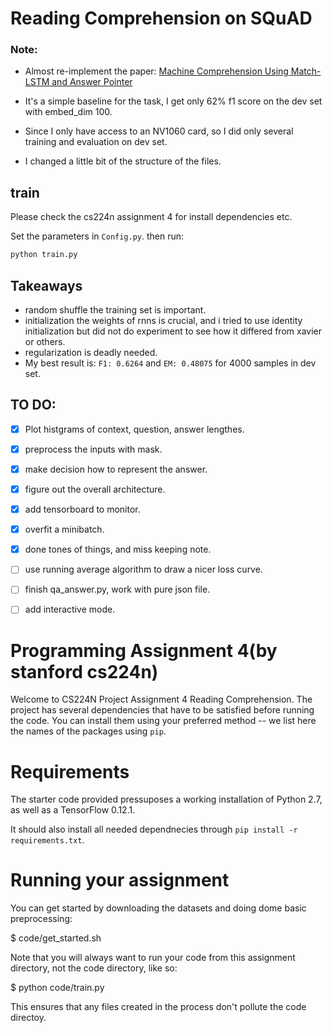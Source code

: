 # Reading Comprehension on SQuAD

### Note:

* Almost re-implement the paper: [Machine Comprehension Using Match-LSTM and Answer Pointer](https://arxiv.org/abs/1608.07905)

* It's a simple baseline for the task, I get only 62% f1 score on the dev set with embed_dim 100.
* Since I only have access to an NV1060 card, so I did only several training and evaluation on dev set.
* I changed a little bit of the structure of the files.

## train
Please check the cs224n assignment 4 for install dependencies etc.

Set the parameters in `Config.py`.
then run:
```python
python train.py
```

## Takeaways 

* random shuffle the training set is important.
* initialization the weights of rnns is crucial, and i tried to use identity initialization but 
did not do experiment to see how it differed from xavier or others.
* regularization is deadly needed.
* My best result is: `F1: 0.6264` and `EM: 0.48075` for 4000 samples in dev set.

## TO DO:

- [x] Plot histgrams of context, question, answer lengthes.
- [x] preprocess the inputs with mask.
- [x] make decision how to represent the answer.
- [x] figure out the overall architecture.
- [x] add tensorboard to monitor.
- [x] overfit a minibatch.
- [x] done tones of things, and miss keeping note.
- [ ] use running average algorithm to draw a nicer loss curve.
- [ ] finish qa_answer.py, work with pure json file.
- [ ] add interactive mode.


# Programming Assignment 4(by stanford cs224n)
Welcome to CS224N Project Assignment 4 Reading Comprehension.
The project has several dependencies that have to be satisfied before running the code. You can install them using your preferred method -- we list here the names of the packages using `pip`.

# Requirements

The starter code provided pressuposes a working installation of Python 2.7, as well as a TensorFlow 0.12.1.

It should also install all needed dependnecies through
`pip install -r requirements.txt`.

# Running your assignment


You can get started by downloading the datasets and doing dome basic preprocessing:

$ code/get_started.sh

Note that you will always want to run your code from this assignment directory, not the code directory, like so:

$ python code/train.py

This ensures that any files created in the process don't pollute the code directoy.
